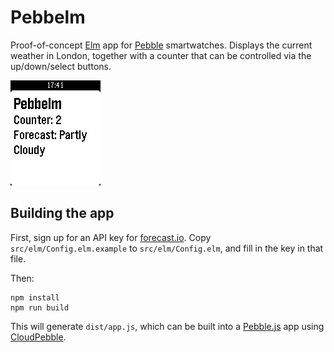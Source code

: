 # Pebbelm

Proof-of-concept [Elm](http://elm-lang.org/) app for [Pebble](https://www.pebble.com/) smartwatches.  Displays the current weather in London, together with a counter that can be controlled via the up/down/select buttons.

![Screenshot](pebbelm.png?raw=true)

## Building the app

First, sign up for an API key for [forecast.io](https://forecast.io/).  Copy `src/elm/Config.elm.example` to `src/elm/Config.elm`, and fill in the key in that file.

Then:

```
npm install
npm run build
```

This will generate `dist/app.js`, which can be built into a [Pebble.js](https://pebble.github.io/pebblejs/) app using [CloudPebble](https://cloudpebble.net/).
